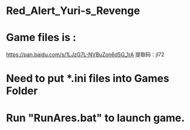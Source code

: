 # Red_Alert_Yuri-s_Revenge
# Game files is :
https://pan.baidu.com/s/1LJzG7L-NVBuZon6d5G_1rA 
提取码：jl72 

# Need to put *.ini files into Games Folder 
# Run "RunAres.bat" to launch game.